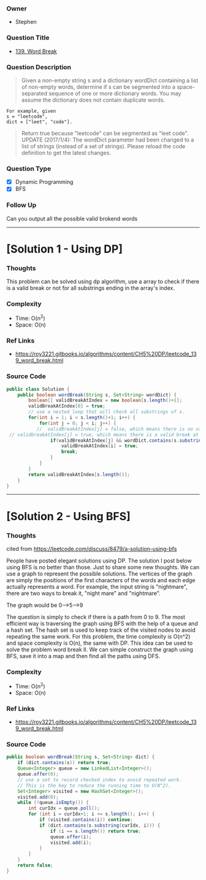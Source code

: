 ### Owner
- Stephen

### Question Title
- [139. Word Break](https://leetcode.com/problems/word-break/)

### Question Description
> Given a non-empty string s and a dictionary wordDict containing a list of non-empty words, determine if s can be segmented into a space-separated sequence of one or more dictionary words. You may assume the dictionary does not contain duplicate words.
```
For example, given
s = "leetcode",
dict = ["leet", "code"].
```
> Return true because "leetcode" can be segmented as "leet code".
UPDATE (2017/1/4):
The wordDict parameter had been changed to a list of strings (instead of a set of strings). Please reload the code definition to get the latest changes.

### Question Type
- [x] Dynamic Programming
- [x] BFS

### Follow Up
Can you output all the possible valid brokend words

---------------------------------------------------------------------------
# [Solution 1 - Using DP] 


### Thoughts
This problem can be solved using dp algorithm, use a array to check if there is a valid break or not for all substrings ending in the array's index.

### Complexity
- Time: O(n<sup>2</sup>)
- Space: O(n)


### Ref Links
- https://roy3221.gitbooks.io/algorithms/content/CH5%20DP/leetcode_139_word_break.html

### Source Code
```java
public class Solution {
    public boolean wordBreak(String s, Set<String> wordDict) {
        boolean[] validBreakAtIndex = new boolean[s.length()+1];
        validBreakAtIndex[0] = true; 
        // use a nested loop that will check all substrings of s. 
        for(int i = 1; i < s.length()+1; i++) {
            for(int j = 0; j < i; j++) {
           //  validBreakAtIndex[j] = false, which means there is no valid break at index j, so in this case, we do not need to check substring of (j,i).  
 // validbreakAtIndex[j] = true, which means there is a valid break at index j, so in this case, we just need to check if substring(j,i) is a valid word, because if(j,j+1) is a valid word, then validBreakAtIndex[j+1] = true, which will be checked when j+1. 
                if(validBreakAtIndex[j] && wordDict.contains(s.substring(j,i))) {
                    validBreakAtIndex[i] = true;
                    break;
                }
            }
        }
        return validBreakAtIndex[s.length()];
    }
}
```

---------------------------------------------------------------------------
# [Solution 2 - Using BFS] 


### Thoughts
cited from https://leetcode.com/discuss/8479/a-solution-using-bfs

People have posted elegant solutions using DP. The solution I post below using BFS is no better than those. Just to share some new thoughts. We can use a graph to represent the possible solutions. The vertices of the graph are simply the positions of the first characters of the words and each edge actually represents a word. For example, the input string is "nightmare", there are two ways to break it, "night mare" and "nightmare".

The graph would be
0-->5-->9


The question is simply to check if there is a path from 0 to 9. The most efficient way is traversing the graph using BFS with the help of a queue and a hash set. The hash set is used to keep track of the visited nodes to avoid repeating the same work.
For this problem, the time complexity is O(n^2) and space complexity is O(n), the same with DP. This idea can be used to solve the problem word break II. We can simple construct the graph using BFS, save it into a map and then find all the paths using DFS.

### Complexity
- Time: O(n<sup>2</sup>)
- Space: O(n)


### Ref Links
- https://roy3221.gitbooks.io/algorithms/content/CH5%20DP/leetcode_139_word_break.html

### Source Code
```java
public boolean wordBreak(String s, Set<String> dict) {
    if (dict.contains(s)) return true;
    Queue<Integer> queue = new LinkedList<Integer>();
    queue.offer(0);
    // use a set to record checked index to avoid repeated work.
    // This is the key to reduce the running time to O(N^2).
    Set<Integer> visited = new HashSet<Integer>();
    visited.add(0);
    while (!queue.isEmpty()) {
        int curIdx = queue.poll();
        for (int i = curIdx+1; i <= s.length(); i++) {
            if (visited.contains(i)) continue;
            if (dict.contains(s.substring(curIdx, i))) {
                if (i == s.length()) return true;
                queue.offer(i);
                visited.add(i);
            }
        }
    }
    return false;
}
```